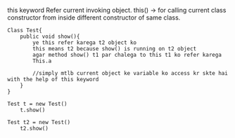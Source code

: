 this keyword
    Refer current invoking object.
    this() -> for calling current class constructor from inside different constructor of same class.

    Class Test{
        public void show(){
            ye this refer karega t2 object ko
            this means t2 because show() is running on t2 object 
            agar method show() t1 par chalega to this t1 ko refer karega
            This.a

            //simply mtlb current object ke variable ko access kr skte hai with the help of this keyword
        }
    }

    Test t = new Test()
        t.show()

    Test t2 = new Test()
        t2.show()